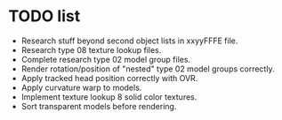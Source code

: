 # TODO list

* Research stuff beyond second object lists in xxyyFFFE file.
* Research type 08 texture lookup files.
* Complete research type 02 model group files.
* Render rotation/position of "nested" type 02 model groups correctly.
* Apply tracked head position correctly with OVR.
* Apply curvature warp to models.
* Implement texture lookup 8 solid color textures.
* Sort transparent models before rendering.